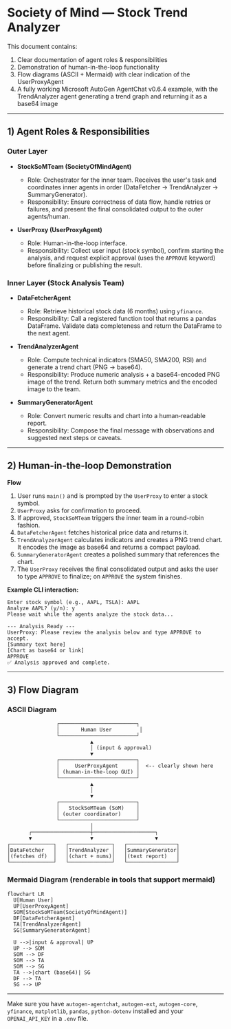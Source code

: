 

# Society of Mind — Stock Trend Analyzer

This document contains:

1. Clear documentation of agent roles & responsibilities
2. Demonstration of human-in-the-loop functionality
3. Flow diagrams (ASCII + Mermaid) with clear indication of the UserProxyAgent
4. A fully working Microsoft AutoGen AgentChat v0.6.4 example, with the TrendAnalyzer agent generating a trend graph and returning it as a base64 image

---

## 1) Agent Roles & Responsibilities

### Outer Layer

- **StockSoMTeam (SocietyOfMindAgent)**

  - Role: Orchestrator for the inner team. Receives the user's task and coordinates inner agents in order (DataFetcher -> TrendAnalyzer -> SummaryGenerator).
  - Responsibility: Ensure correctness of data flow, handle retries or failures, and present the final consolidated output to the outer agents/human.

- **UserProxy (UserProxyAgent)**

  - Role: Human-in-the-loop interface.
  - Responsibility: Collect user input (stock symbol), confirm starting the analysis, and request explicit approval (uses the `APPROVE` keyword) before finalizing or publishing the result.

### Inner Layer (Stock Analysis Team)

- **DataFetcherAgent**

  - Role: Retrieve historical stock data (6 months) using `yfinance`.
  - Responsibility: Call a registered function tool that returns a pandas DataFrame. Validate data completeness and return the DataFrame to the next agent.

- **TrendAnalyzerAgent**

  - Role: Compute technical indicators (SMA50, SMA200, RSI) and generate a trend chart (PNG → base64).
  - Responsibility: Produce numeric analysis + a base64-encoded PNG image of the trend. Return both summary metrics and the encoded image to the team.

- **SummaryGeneratorAgent**

  - Role: Convert numeric results and chart into a human‑readable report.
  - Responsibility: Compose the final message with observations and suggested next steps or caveats.

---

## 2) Human-in-the-loop Demonstration

**Flow**

1. User runs `main()` and is prompted by the `UserProxy` to enter a stock symbol.
2. `UserProxy` asks for confirmation to proceed.
3. If approved, `StockSoMTeam` triggers the inner team in a round-robin fashion.
4. `DataFetcherAgent` fetches historical price data and returns it.
5. `TrendAnalyzerAgent` calculates indicators and creates a PNG trend chart. It encodes the image as base64 and returns a compact payload.
6. `SummaryGeneratorAgent` creates a polished summary that references the chart.
7. The `UserProxy` receives the final consolidated output and asks the user to type `APPROVE` to finalize; on `APPROVE` the system finishes.

**Example CLI interaction:**

```
Enter stock symbol (e.g., AAPL, TSLA): AAPL
Analyze AAPL? (y/n): y
Please wait while the agents analyze the stock data...

--- Analysis Ready ---
UserProxy: Please review the analysis below and type APPROVE to accept.
[Summary text here]
[Chart as base64 or link]
APPROVE
✅ Analysis approved and complete.
```

---

## 3) Flow Diagram

### ASCII Diagram

```
                ┌─────────────────────────┐
                │       Human User         │
                └─────────────────────────┘
                           ▲
                           │ (input & approval)
                           ▼
                ┌─────────────────────────┐
                │     UserProxyAgent      │  <-- clearly shown here
                │ (human-in-the-loop GUI) │
                └─────────────────────────┘
                           ▲
                           │
                           ▼
                ┌─────────────────────────┐
                │   StockSoMTeam (SoM)    │
                │ (outer coordinator)     │
                └─────────────────────────┘
                           │
       ┌───────────────────┼────────────────────┐
       ▼                   ▼                    ▼
┌──────────────┐   ┌──────────────┐   ┌────────────────┐
│DataFetcher   │   │TrendAnalyzer │   │SummaryGenerator│
│(fetches df)  │   │(chart + nums)│   │(text report)   │
└──────────────┘   └──────────────┘   └────────────────┘
```

### Mermaid Diagram (renderable in tools that support mermaid)

```mermaid
flowchart LR
  U[Human User]
  UP[UserProxyAgent]
  SOM[StockSoMTeam(SocietyOfMindAgent)]
  DF[DataFetcherAgent]
  TA[TrendAnalyzerAgent]
  SG[SummaryGeneratorAgent]

  U -->|input & approval| UP
  UP --> SOM
  SOM --> DF
  SOM --> TA
  SOM --> SG
  TA -->|chart (base64)| SG
  DF --> TA
  SG --> UP
```

---

Make sure you have `autogen-agentchat`, `autogen-ext`, `autogen-core`, `yfinance`, `matplotlib`, `pandas`, `python-dotenv` installed and your `OPENAI_API_KEY` in a `.env` file.


